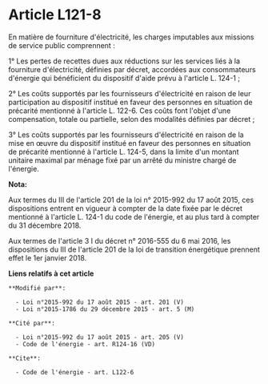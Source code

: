 # Article L121-8

En matière de fourniture d'électricité, les charges imputables aux missions de service public comprennent : 

1° Les pertes de recettes dues aux réductions sur les services liés à la fourniture d'électricité, définies par décret,
accordées aux consommateurs d'énergie qui bénéficient du dispositif d'aide prévu à l'article L. 124-1 ; 

2° Les coûts supportés par les fournisseurs d'électricité en raison de leur participation au dispositif institué en faveur
des personnes en situation de précarité mentionné à l'article L. 122-6. Ces coûts font l'objet d'une compensation, totale ou
partielle, selon des modalités définies par décret ;

3° Les coûts supportés par les fournisseurs d'électricité en raison de la mise en œuvre du dispositif institué en faveur des
personnes en situation de précarité mentionné à l'article L. 124-5, dans la limite d'un montant unitaire maximal par ménage
fixé par un arrêté du ministre chargé de l'énergie.

**Nota:**

Aux termes du III de l'article 201 de la loi n° 2015-992 du 17 août 2015, ces dispositions entrent en vigueur à compter de la
date fixée par le décret mentionné à l'article L. 124-1 du code de l'énergie, et au plus tard à compter du 31 décembre 2018.

Aux termes de l'article 3 I du décret n° 2016-555 du 6 mai 2016, les dispositions du III de l'article 201 de la loi de
transition énergétique prennent effet le 1er janvier 2018.

**Liens relatifs à cet article**

	**Modifié par**:

	  - Loi n°2015-992 du 17 août 2015 - art. 201 (V)
	  - Loi n°2015-1786 du 29 décembre 2015 - art. 5 (M)

	**Cité par**:

	  - Loi n°2015-992 du 17 août 2015 - art. 205 (V)
	  - Code de l'énergie - art. R124-16 (VD)

	**Cite**:

	  - Code de l'énergie - art. L122-6

